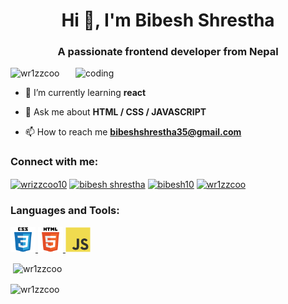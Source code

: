 <h1 align="center">Hi 👋, I'm Bibesh Shrestha</h1>
<h3 align="center">A passionate frontend developer from Nepal</h3>

<img align="right" alt="coding" width="400px" src="https://user-images.githubusercontent.com/55389276/140866485-8fb1c876-9a8f-4d6a-98dc-08c4981eaf70.gif">

<p align="left"> <img src="https://komarev.com/ghpvc/?username=wr1zzcoo&label=Profile%20views&color=0e75b6&style=flat" alt="wr1zzcoo" /> </p>

- 🌱 I’m currently learning **react**

- 💬 Ask me about **HTML / CSS / JAVASCRIPT**

- 📫 How to reach me **bibeshshrestha35@gmail.com**

<h3 align="left">Connect with me:</h3>
<p align="left">
<a href="https://twitter.com/wrizzcoo10" target="blank"><img align="center" src="https://raw.githubusercontent.com/rahuldkjain/github-profile-readme-generator/master/src/images/icons/Social/twitter.svg" alt="wrizzcoo10" height="30" width="40" /></a>
<a href="https://www.linkedin.com/in/bibesh-shrestha-241338212/" target="blank"><img align="center" src="https://raw.githubusercontent.com/rahuldkjain/github-profile-readme-generator/master/src/images/icons/Social/linked-in-alt.svg" alt="bibesh shrestha" height="30" width="40" /></a>
<a href="https://instagram.com/bibesh10" target="blank"><img align="center" src="https://raw.githubusercontent.com/rahuldkjain/github-profile-readme-generator/master/src/images/icons/Social/instagram.svg" alt="bibesh10" height="30" width="40" /></a>
<a href="http://www.youtube.com/@Wr1zzcoo" target="blank"><img align="center" src="https://raw.githubusercontent.com/rahuldkjain/github-profile-readme-generator/master/src/images/icons/Social/youtube.svg" alt="wr1zzcoo" height="30" width="40" /></a>
</p>

<h3 align="left">Languages and Tools:</h3>
<p align="left"> <a href="https://www.w3schools.com/css/" target="_blank" rel="noreferrer"> <img src="https://raw.githubusercontent.com/devicons/devicon/master/icons/css3/css3-original-wordmark.svg" alt="css3" width="40" height="40"/> </a> <a href="https://www.w3.org/html/" target="_blank" rel="noreferrer"> <img src="https://raw.githubusercontent.com/devicons/devicon/master/icons/html5/html5-original-wordmark.svg" alt="html5" width="40" height="40"/> </a> <a href="https://developer.mozilla.org/en-US/docs/Web/JavaScript" target="_blank" rel="noreferrer"> <img src="https://raw.githubusercontent.com/devicons/devicon/master/icons/javascript/javascript-original.svg" alt="javascript" width="40" height="40"/> </a> </p>

<p>&nbsp;<img align="center" src="https://github-readme-stats.vercel.app/api?username=wr1zzcoo&show_icons=true&locale=en" alt="wr1zzcoo" /></p>

<p><img align="center" src="https://github-readme-streak-stats.herokuapp.com/?user=wr1zzcoo&" alt="wr1zzcoo" /></p>
